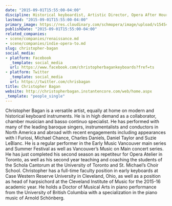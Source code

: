 ```yaml
---
date: "2015-09-01T15:55:00-04:00"
discipline: Historical keyboardist, Artistic Director, Opera After Hours
lastmod: "2015-09-01T15:55:00-04:00"
primary_image: https://res.cloudinary.com/schmopera/image/upload/v1545409169/media/webhook-uploads/1441137333359/ChristopherBaganHeadshotSquare.jpg.jpg
publishDate: "2015-09-01T15:55:00-04:00"
related_companies:
- scene/companies/renaissance.md
- scene/companies/indie-opera-to.md
slug: christopher-bagan
social_media:
- platform: Facebook
  _template: social_media
  url: https://www.facebook.com/christopherbagankeyboards?fref=ts
- platform: Twitter
  _template: social_media
  url: https://twitter.com/chrisbagan
title: Christopher Bagan
website: http://christopherbagan.instantencore.com/web/home.aspx
_template: "people_single"
---
```


Christopher Bagan is a versatile artist, equally at home on modern and historical keyboard instruments. He is in high demand as a collaborator, chamber musician and basso continuo specialist. He has performed with many of the leading baroque singers, instrumentalists and conductors in North America and abroad with recent engagements including appearances with I Furiosi, Michael Chance, Charles Daniels, Daniel Taylor and Suzie LeBlanc. He is a regular performer in the Early Music Vancouver main series and Summer Festival as well as Vancouver’s Music on Main concert series. He has just completed his second season as repetiteur for Opera Atelier in Toronto, as well as his second year teaching and coaching the students of the Schola Cantorum at the University of Toronto and St. Michael’s Choir School. Christopher has a full-time faculty position in early keyboards at Case Western Reserve University in Cleveland, Ohio, as well as a position as head of harpsichord at the Cleveland Institute of Music for the 2015-16 academic year. He holds a Doctor of Musical Arts in piano performance from the University of British Columbia with a specialization in the piano music of Arnold Schönberg.
